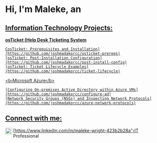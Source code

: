 <h1>Hi, I'm Maleke, an <a href=https://www.linkedin.com/in/maleke-wright-423b2b28a"›IT Professional</a></h1>

<h2> Information Technology Projects:</h2>
<b>osTicket (Help Desk Ticketing System</b>

    ﻿﻿CosTicket: Prerequisites and Installation](https://github.com/joshmadakorcc/osticket-preregs)
    ﻿﻿[osTicket: Post-Installation Configuration](https://github.com/joshmadakorcc/post-install-config)
    ﻿﻿[osTicket: Ticket Lifecycle Examples](https://github.com/joshmadakorcc/ticket-lifecycle)

<b›Microsoft Azure‹/b>

    ﻿﻿[Configuring On-premises Active Directory within Azure VMs](https://github.com/joshmadakorcc/configure-ad)
    ﻿﻿[Network Security Groups (NSGs) and Inspecting Network Protocols](https://github.com/joshmadakorcc/azure-network-protocols)


<h2> Connect with me: </h2>
[<img align="left" alt="Maleke | LinkedIn" width="22px" src="https://cdn.jsdelivr.net/npm/simple-icons@v3/icons/linkedin.svg"/›][linkedin] https://www.linkedin.com/in/maleke-wright-423b2b28a/


https://www.linkedin.com/in/maleke-wright-423b2b28a"›IT Professional  
